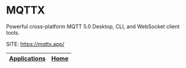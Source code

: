 # MQTTX

 Powerful cross-platform MQTT 5.0 Desktop, CLI, and WebSocket client tools.

 SITE: https://mqttx.app/

 | [Applications](https://portable-linux-apps.github.io/apps.html) | [Home](https://portable-linux-apps.github.io)
 | --- | --- |
